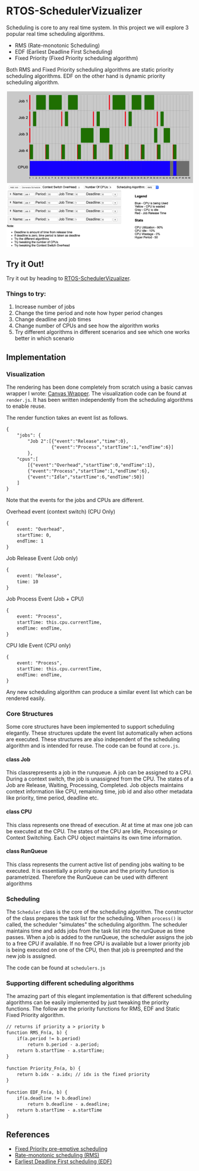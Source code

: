 # RTOS-SchedulerVizualizer

Scheduling is core to any real time system. In this project we will explore 3 popular real time scheduling algorithms.

* RMS (Rate-monotonic Scheduling)
* EDF (Earliest Deadline First Scheduling)
* Fixed Priority (Fixed Priority scheduling algorithm)

Both RMS and Fixed Priority scheduling algorithms are static priority scheduling algorithms. EDF on the other hand is dynamic priority scheduling algorithm.

![Main](/images/main.png)

## Try it Out!

Try it out by heading to [RTOS-SchedulerVizualizer](https://satu0king.github.io/RTOS-SchedulerVizualizer/). 

### Things to try:

1. Increase number of jobs
1. Change the time period and note how hyper period changes
1. Change deadline and job times 
1. Change number of CPUs and see how the algorithm works
1. Try different algorithms in different scenarios and see which one works better in which scenario

## Implementation

### Visualization
The rendering has been done completely from scratch using a basic canvas wrapper I wrote: [Canvas Wrapper](https://github.com/zense/Canvas-Competition). The visualization code can be found at `render.js`. It has been written independently from the scheduling algorithms to enable reuse. 

The render function takes an event list as follows.
```
{
    "jobs": {
        "Job 2":[{"event":"Release","time":0},
                 {"event":"Process","startTime":1,"endTime":6}]
        },
    "cpus":[
        [{"event":"Overhead","startTime":0,"endTime":1},
        {"event":"Process","startTime":1,"endTime":6}, 
        {"event":"Idle","startTime":6,"endTime":50}]
    ]
}
```

Note that the events for the jobs and CPUs are different.

Overhead event (context switch) (CPU Only)
```
{
    event: "Overhead",
    startTime: 0,
    endTime: 1
}
```
Job Release Event (Job only)
```
{
    event: "Release",
    time: 10
}
```

Job Process Event (Job + CPU)
```
{
    event: "Process",
    startTime: this.cpu.currentTime,
    endTime: endTime,
}
```


CPU Idle Event (CPU only)
```
{
    event: "Process",
    startTime: this.cpu.currentTime,
    endTime: endTime,
}
```

Any new scheduling algorithm can produce a similar event list which can be rendered easily.

### Core Structures 

Some core structures have been implemented to support scheduling elegantly. These structures update the event list automatically when actions are executed. These structures are also independent of the scheduling algorithm and is intended for reuse. The code can be found at `core.js`.

#### class Job 
This classrepresents a job in the runqueue. A job can be assigned to a CPU. During a context switch, the job is unassigned from the CPU. The states of a Job are Release, Waiting, Processing, Completed. Job objects maintains context information like CPU, remaining time, job id and also other metadata like priority, time period, deadline etc.

#### class CPU
This class represents one thread of execution. At at time at max one job can be executed at the CPU. The states of the CPU are Idle, Processing or Context Switching. Each CPU object maintains its own time information.

#### class RunQueue
This class represents the current active list of pending jobs waiting to be executed. It is essentially a priority queue and the priority function is parametrized. Therefore the RunQueue can be used with different algorithms


### Scheduling 

The `Scheduler` class is the core of the scheduling algorithm. The constructor of the class prepares the task list for the scheduling. When `process()` is called, the scheduler "simulates" the scheduling algorithm. The scheduler maintains time and adds jobs from the task list into the runQueue as time passes. When a job is added to the runQueue, the scheduler assigns the job to a free CPU if available. If no free CPU is available but a lower priority job is being executed on one of the CPU, then that job is preempted and the new job is assigned. 

The code can be found at `schedulers.js`

### Supporting different scheduling algorithms
The amazing part of this elegant implementation is that different scheduling algorithms can be easily implemented by just tweaking the priority functions. The follow are the priority functions for RMS, EDF and Static Fixed Priority algorithm.
```
// returns if priority a > priority b
function RMS_Fn(a, b) { 
    if(a.period != b.period)
        return b.period - a.period;
    return b.startTime - a.startTime;
}

function Priority_Fn(a, b) { 
    return b.idx - a.idx; // idx is the fixed priority
}

function EDF_Fn(a, b) { 
    if(a.deadline != b.deadline) 
        return b.deadline - a.deadline;
    return b.startTime - a.startTime 
}
```


## References
* [Fixed Priority pre-emptive scheduling](https://en.wikipedia.org/wiki/Fixed-priority_pre-emptive_scheduling)
* [Rate-monotonic scheduling (RMS)](https://en.wikipedia.org/wiki/Rate-monotonic_scheduling)
* [Earliest Deadline First scheduling (EDF)](https://en.wikipedia.org/wiki/Earliest_deadline_first_scheduling)

